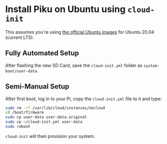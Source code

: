 # Install Piku on Ubuntu using `cloud-init`

This assumes you're using [the official Ubuntu images](https://ubuntu.com/download/raspberry-pi) for Ubuntu 20.04 (current LTS).

## Fully Automated Setup

After flashing the new SD Card, save the `cloud-init.yml` folder as `system-boot/user-data`.

## Semi-Manual Setup

After first boot, log in to your Pi, copy the `cloud-init.yml` file to it and type:

```bash
sudo rm -rf /var/lib/cloud/instances/nocloud
cd /boot/firmware
sudo cp user-data user-data.original
sudo cp ~/cloud-init.yml user-data
sudo reboot
```

`cloud-init` will then provision your system.
